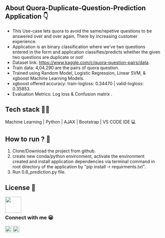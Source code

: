 ## About Quora-Duplicate-Question-Prediction Application :point_down:
 * This Use-case lets quora to avoid the same/repetive questions to be answered over and over again. There by increasing customer experience.
 * Application is an binary classification where we've two questions entered in the form and application classifies/predicts whether the given two questions are duplicate or not!
 * Dataset link: https://www.kaggle.com/c/quora-question-pairs/data.
 * Train data: 4,04,290 are the pairs of quora question.
 * Trained using Random Model, Logistic Regression, Linear SVM, & xgboost Machine Learning Models.
 * xgboost offered accuracy: train-logloss: 0.34470 | valid-logloss: 0.35853.
 * Evaluation Metrics: Log loss & Confusion matrix .



## Tech stack :technologist:
Machine Learning | Python | AJAX | Bootstrap | VS CODE IDE :computer:


## How to run ? :runner:
1. Clone/Download the project from github.
2. create new conda/python environment, activate the environment created and install application dependencies via terminal command in root directory of the application by "pip install -r requirments.txt".
3. Run 0.8_prediction.py file.

## License :book:
[<img align="left" alt="" width="52px" src="https://icon-icons.com/icons2/2649/PNG/512/mit_license_icon_160873.png" />](https://spdx.org/licenses/MIT.html)

<br/><br/>

### Connect with me :grinning:

[<img align="left" alt="" width="22px" src="https://simpleicons.org/icons/linkedin.svg" />](https://www.linkedin.com/in/sachin-kapoor-b39648198/)
[<img align="left" alt="" width="22px" src="https://simpleicons.org/icons/github.svg" />](https://github.com/sachinkapoor2055)
